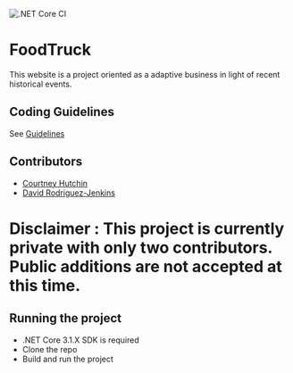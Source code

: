 ![.NET Core CI](https://github.com/davidrodjen/FoodTruck/workflows/.NET%20Core%20CI/badge.svg)

# FoodTruck
This website is a project oriented as a adaptive business in light of recent historical events.

## Coding Guidelines
See [Guidelines](CodeGuidelines.md)

## Contributors

- [Courtney Hutchin](https://github.com/CourtneyHutchin)
- [David Rodriguez-Jenkins](https://github.com/davidrodjen)

# Disclaimer : This project is currently private with only two contributors. Public additions are not accepted at this time. 

## Running the project
- .NET Core 3.1.X SDK is required
- Clone the repo
- Build and run the project
